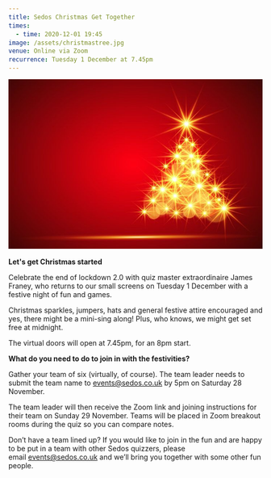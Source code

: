 ```yaml
---
title: Sedos Christmas Get Together
times:
  - time: 2020-12-01 19:45
image: /assets/christmastree.jpg
venue: Online via Zoom
recurrence: Tuesday 1 December at 7.45pm
---
```

![](/assets/christmastree-landscape.jpg)

**Let's get Christmas started**

Celebrate the end of lockdown 2.0 with quiz master extraordinaire James Franey, who returns to our small screens on Tuesday 1 December with a festive night of fun and games. 

Christmas sparkles, jumpers, hats and general festive attire encouraged and yes, there might be a mini-sing along! Plus, who knows, we might get set free at midnight. 

The virtual doors will open at 7.45pm, for an 8pm start. 

**What do you need to do to join in with the festivities?**

Gather your team of six (virtually, of course). The team leader needs to submit the team name to [events@sedos.co.uk](mailto:events@sedos.co.uk) by 5pm on Saturday 28 November.  

The team leader will then receive the Zoom link and joining instructions for their team on Sunday 29 November. Teams will be placed in Zoom breakout rooms during the quiz so you can compare notes.

Don’t have a team lined up? If you would like to join in the fun and are happy to be put in a team with other Sedos quizzers, please email [](mailto:events@sedos.co.uk)[events@sedos.co.uk](mailto:events@sedos.co.uk) and we’ll bring you together with some other fun people.